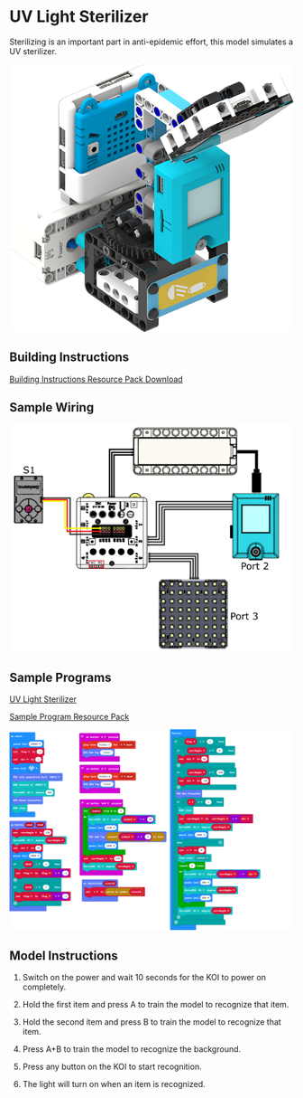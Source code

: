 # UV Light Sterilizer

Sterilizing is an important part in anti-epidemic effort, this model simulates a UV sterilizer.

![](./images/uvlight.png)

## Building Instructions

[Building Instructions Resource Pack Download](https://bit.ly/AIHealthCareSetBuildingGuide)

## Sample Wiring

![](./sampleimages/uvlightcon.png)

## Sample Programs

[UV Light Sterilizer](https://makecode.microbit.org/_AP5ioadg0eg4)

[Sample Program Resource Pack](https://bit.ly/AIHealthCareSetHex)

![](./sampleimages/uvlightcode.png)

## Model Instructions

1. Switch on the power and wait 10 seconds for the KOI to power on completely.

2. Hold the first item and press A to train the model to recognize that item.

3. Hold the second item and press B to train the model to recognize that item.

4. Press A+B to train the model to recognize the background.

5. Press any button on the KOI to start recognition.

6. The light will turn on when an item is recognized.



